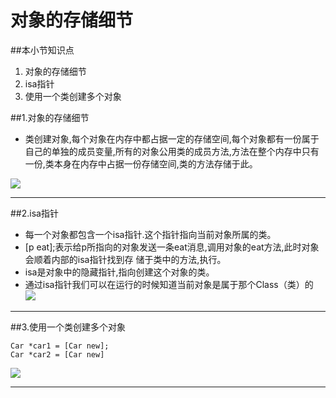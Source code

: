 # 对象的存储细节
##本小节知识点
1. 对象的存储细节
2. isa指针
3. 使用一个类创建多个对象

##1.对象的存储细节
- 类创建对象,每个对象在内存中都占据一定的存储空间,每个对象都有一份属于自己的单独的成员变量,所有的对象公用类的成员方法,方法在整个内存中只有一份,类本身在内存中占据一份存储空间,类的方法存储于此。

![](http://7xj0kx.com1.z0.glb.clouddn.com/dxdccxj.png)

---

##2.isa指针
- 每一个对象都包含一个isa指针.这个指针指向当前对象所属的类。
- [p eat];表示给p所指向的对象发送一条eat消息,调用对象的eat方法,此时对象会顺着内部的isa指针找到存 储于类中的方法,执行。
- isa是对象中的隐藏指针,指向创建这个对象的类。
- 通过isa指针我们可以在运行的时候知道当前对象是属于那个Class（类）的
![](http://7xj0kx.com1.z0.glb.clouddn.com/isazz.png)

---

##3.使用一个类创建多个对象

```
Car *car1 = [Car new];
Car *car2 = [Car new]
```
![](http://7xj0kx.com1.z0.glb.clouddn.com/cxdcj.png)

---
